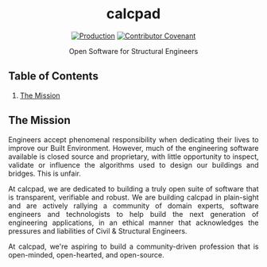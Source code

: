 <div align="center">
<h1>calcpad</h1>

[![Production](https://github.com/jamesbayley/calcpad/actions/workflows/deploy-prod.yml/badge.svg)](https://github.com/jamesbayley/calcpad/actions/workflows/deploy-prod.yml)
[![Contributor Covenant](https://img.shields.io/badge/Contributor%20Covenant-2.0-4baaaa.svg)](code_of_conduct.md)

<p align="center">Open Software for Structural Engineers</p>
</div>

## Table of Contents

1. [The Mission](#themission)

## The Mission

<p align="justify">
  Engineers accept phenomenal responsibility when dedicating their lives to improve our Built Environment. However, much of the engineering software available is closed source and proprietary, with little opportunity to inspect, validate or influence the algorithms used to design our buildings and bridges. This is unfair. 
</p>
<p align="justify">
  At calcpad, we are dedicated to building a truly open suite of software that is transparent, verifiable and robust. We are building calcpad in plain-sight and are actively rallying a community of domain experts, software engineers and technologists to help build the next generation of engineering applications, in an ethical manner that acknowledges the pressures and liabilities of Civil & Structural Engineers.
</p>
<p align="justify">
  At calcpad, we're aspiring to build a community-driven profession that is open-minded, open-hearted, and open-source.
</p>
